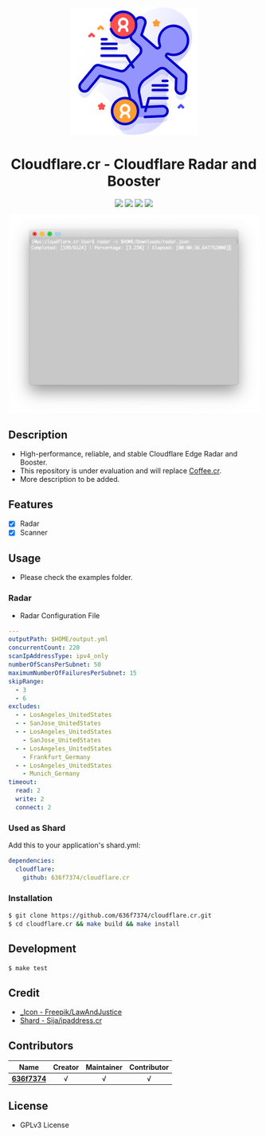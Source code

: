 <div align = "center"><img src="images/icon.png" width="256" height="256" /></div>

<div align = "center">
  <h1>Cloudflare.cr - Cloudflare Radar and Booster</h1>
</div>

<p align="center">
  <a href="https://crystal-lang.org">
    <img src="https://img.shields.io/badge/built%20with-crystal-000000.svg" /></a>
  <a href="https://github.com/636f7374/cloudflare.cr/actions">
    <img src="https://github.com/636f7374/cloudflare.cr/workflows/Continuous%20Integration/badge.svg" /></a>
  <a href="https://github.com/636f7374/cloudflare.cr/releases">
    <img src="https://img.shields.io/github/release/636f7374/cloudflare.cr.svg" /></a>
  <a href="https://github.com/636f7374/cloudflare.cr/blob/master/license">
    <img src="https://img.shields.io/github/license/636f7374/cloudflare.cr.svg"></a>
</p>

<div align = "center"><a href="#"><img src="images/terminal.png"></a></div>

## Description

* High-performance, reliable, and stable Cloudflare Edge Radar and Booster.
* This repository is under evaluation and will replace [Coffee.cr](https://github.com/636f7374/coffee.cr).
* More description to be added.

## Features

* [X] Radar
* [X] Scanner

## Usage

* Please check the examples folder.

### Radar

* Radar Configuration File

```yaml
---
outputPath: $HOME/output.yml
concurrentCount: 220
scanIpAddressType: ipv4_only
numberOfScansPerSubnet: 50
maximumNumberOfFailuresPerSubnet: 15
skipRange:
  - 3
  - 6
excludes:
  - - LosAngeles_UnitedStates
  - - SanJose_UnitedStates
  - - LosAngeles_UnitedStates
    - SanJose_UnitedStates
  - - LosAngeles_UnitedStates
    - Frankfurt_Germany
  - - LosAngeles_UnitedStates
    - Munich_Germany
timeout:
  read: 2
  write: 2
  connect: 2
```

### Used as Shard

Add this to your application's shard.yml:

```yaml
dependencies:
  cloudflare:
    github: 636f7374/cloudflare.cr
```

### Installation

```bash
$ git clone https://github.com/636f7374/cloudflare.cr.git
$ cd cloudflare.cr && make build && make install
```

## Development

```bash
$ make test
```

## Credit

* [\_Icon - Freepik/LawAndJustice](https://www.flaticon.com/packs/law-and-justice-62)
* [Shard - Sija/ipaddress.cr](https://github.com/sija/ipaddress.cr)

## Contributors

|Name|Creator|Maintainer|Contributor|
|:---:|:---:|:---:|:---:|
|**[636f7374](https://github.com/636f7374)**|√|√|√|

## License

* GPLv3 License
